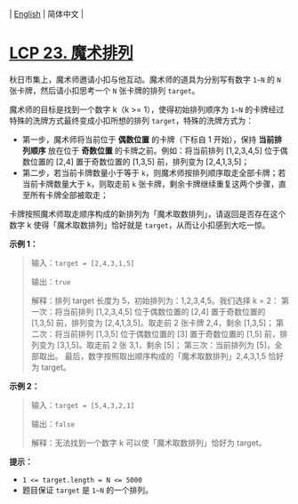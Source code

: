 | [English](README_EN.md) | 简体中文 |

# [LCP 23. 魔术排列](https://leetcode-cn.com/problems/er94lq)
秋日市集上，魔术师邀请小扣与他互动。魔术师的道具为分别写有数字 `1~N` 的 `N` 张卡牌，然后请小扣思考一个 `N` 张卡牌的排列 `target`。

魔术师的目标是找到一个数字 k（k >= 1），使得初始排列顺序为 `1~N` 的卡牌经过特殊的洗牌方式最终变成小扣所想的排列 `target`，特殊的洗牌方式为：
- 第一步，魔术师将当前位于 **偶数位置** 的卡牌（下标自 1 开始），保持 **当前排列顺序** 放在位于 **奇数位置** 的卡牌之前。例如：将当前排列 [1,2,3,4,5] 位于偶数位置的 [2,4] 置于奇数位置的 [1,3,5] 前，排列变为 [2,4,1,3,5]；
- 第二步，若当前卡牌数量小于等于 `k`，则魔术师按排列顺序取走全部卡牌；若当前卡牌数量大于 `k`，则取走前 `k` 张卡牌，剩余卡牌继续重复这两个步骤，直至所有卡牌全部被取走；

卡牌按照魔术师取走顺序构成的新排列为「魔术取数排列」，请返回是否存在这个数字 k 使得「魔术取数排列」恰好就是 `target`，从而让小扣感到大吃一惊。

**示例 1：**
>输入：`target = [2,4,3,1,5]`
>
>输出：`true`
>
>解释：排列 target 长度为 5，初始排列为：1,2,3,4,5。我们选择 k = 2：
>第一次：将当前排列 [1,2,3,4,5] 位于偶数位置的 [2,4] 置于奇数位置的 [1,3,5] 前，排列变为 [2,4,1,3,5]。取走前 2 张卡牌 2,4，剩余 [1,3,5]；
>第二次：将当前排列 [1,3,5] 位于偶数位置的 [3] 置于奇数位置的 [1,5] 前，排列变为 [3,1,5]。取走前 2 张 3,1，剩余 [5]；
>第三次：当前排列为 [5]，全部取出。
>最后，数字按照取出顺序构成的「魔术取数排列」2,4,3,1,5 恰好为 target。

**示例 2：**
>输入：`target = [5,4,3,2,1]`
>
>输出：`false`
>
>解释：无法找到一个数字 k 可以使「魔术取数排列」恰好为 target。


**提示：**
- `1 <= target.length = N <= 5000`
- 题目保证 `target` 是 `1~N` 的一个排列。